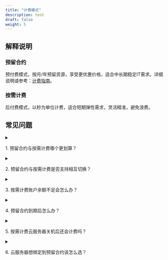 ```yaml
---
title: "计费模式"
description: test
draft: false
weight: 5
---
```


## 解释说明

### 预留合约

预付费模式，按月/年预留资源，享受更优惠价格，适合中长期稳定IT需求。详细说明请参考：[计费指南](/compute/vm/billing/reserved_contract/)。

### 按需计费

后付费模式，以秒为单位计费，适合短期弹性需求，灵活精准，避免浪费。

## 常见问题

<details>
<summary><p>
  1. 预留合约与按需计费哪个更划算？
  </p></summary>
<P>
  建议您对 IT 需求进行合理规划，中长期稳定需求预留合约更合适，而对于计算资源有灵活需求的场景，按需计费可以随时创建/删除弹性云服务器，成本更低。请根据您的实际使用场景选择计费模式。
  </P>
</details>

<details>
<summary><p>
  2. 预留合约与按需计费是否支持相互切换？
  </p></summary>
		<p>a.预留合约转按需计费：在合约计费期内，可以随时解绑资源，退订合约，解绑后云服务器将按需计费。</p>
  	<p> b.按需计费转预留合约：您可以根据您云服务器的配置创建相应预留合约，将云服务器绑定到合约后，云服务器开始停止按需计费，转为预留合约收费。</p>
</details>

<details>
<summary><p>
  3. 按需计费账户余额不足会怎么办？
  </p></summary>
<p>
  余额不足时账号下所有资源会被自动暂停，并保留5天时间。 在此期间内可随时充值来恢复资源。 5天仍未充值，则资源会被删除，删除的资源会在“回收站”保留2小时， 之后便会被彻底删除，无法再恢复。
  </p>
</details>

<details>
<summary><p>
  4. 预留合约到期后怎么办？
  </p></summary>
<p>
到期且未续约的合约会成为失效合约，其绑定的资源将会自动转为按需计费模式。  </p>
</details>


<details>
<summary><p>
  5. 按需计费云服务器关机后还会计费吗？
  </p></summary>
<p>
  当云服务器关机后，只收取系统盘的费用，按照系统盘的占用空间收费，收费标准同硬盘，CPU / 内存则不再收费。云服务器关联的其他资源比如数据盘、IP等资源会继续根据相应的收费标准收费。
  </p>
</details>

<details>
<summary><p>
  6. 云服务器想绑定到预留合约该怎么选？
  </p></summary>
 <p>
   如果您账户下有预留合约，您需要选择按需计费的模式，云服务器创建成功后再绑定到预留合约下。
  </p>
</details>








